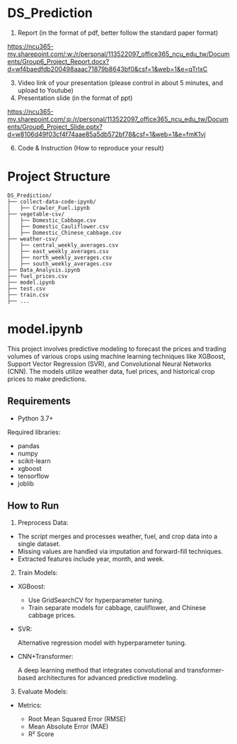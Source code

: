 # DS_Prediction
1. Report (in the format of pdf, better follow the standard paper format)

https://ncu365-my.sharepoint.com/:w:/r/personal/113522097_office365_ncu_edu_tw/Documents/Group6_Project_Report.docx?d=wf4baedfdb200498aaac71879b8643bf0&csf=1&web=1&e=qTrlxC

3. Video link of your presentation (please control in about 5 minutes, and upload to Youtube)
4. Presentation slide (in the format of ppt)

https://ncu365-my.sharepoint.com/:p:/r/personal/113522097_office365_ncu_edu_tw/Documents/Group6_Project_Slide.pptx?d=w8106d49f03cf4f74aae85a5db572bf78&csf=1&web=1&e=fmK1vj

6. Code & Instruction (How to reproduce your result)
# Project Structure
```plaintext
DS_Prediction/
├── collect-data-code-ipynb/
│   ├── Crawler_Fuel.ipynb
├── vegetable-csv/
│   ├── Domestic_Cabbage.csv
│   ├── Domestic_Cauliflower.csv
│   ├── Domestic_Chinese_cabbage.csv
├── weather-csv/
│   ├── central_weekly_averages.csv
│   ├── east_weekly_averages.csv
│   ├── north_weekly_averages.csv
│   ├── south_weekly_averages.csv
├── Data_Analysis.ipynb
├── fuel_prices.csv
├── model.ipynb
├── test.csv
├── train.csv
├── ...
```
# model.ipynb
This project involves predictive modeling to forecast the prices and trading volumes of various crops using machine learning techniques like XGBoost, Support Vector Regression (SVR), and Convolutional Neural Networks (CNN). The models utilize weather data, fuel prices, and historical crop prices to make predictions.
## Requirements
- Python 3.7+

Required libraries:
- pandas
- numpy
- scikit-learn
- xgboost
- tensorflow
- joblib
## How to Run
1. Preprocess Data:

- The script merges and processes weather, fuel, and crop data into a single dataset.
- Missing values are handled via imputation and forward-fill techniques.
- Extracted features include year, month, and week.

2. Train Models:

- XGBoost:

  - Use GridSearchCV for hyperparameter tuning.
  - Train separate models for cabbage, cauliflower, and Chinese cabbage prices.

- SVR:

  Alternative regression model with hyperparameter tuning.

- CNN+Transformer:

  A deep learning method that integrates convolutional and transformer-based architectures for advanced predictive modeling.

3. Evaluate Models:

- Metrics:

  - Root Mean Squared Error (RMSE)
  - Mean Absolute Error (MAE)
  - R² Score
